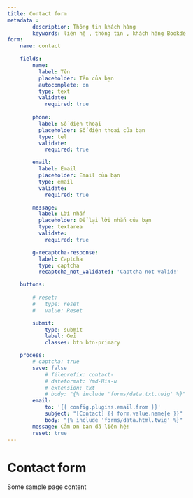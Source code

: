 ```yaml
---
title: Contact form
metadata :
        description: Thông tin khách hàng
        keywords: liên hệ , thông tin , khách hàng Bookde 
form:
    name: contact

    fields:
        name:
          label: Tên
          placeholder: Tên của bạn
          autocomplete: on
          type: text
          validate:
            required: true
        
        phone:
          label: Số điện thoại
          placeholder: Số điện thoại của bạn
          type: tel
          validate:
            required: true

        email:
          label: Email
          placeholder: Email của bạn
          type: email
          validate:
            required: true

        message:
          label: Lời nhắn
          placeholder: Để lại lời nhắn của bạn
          type: textarea
          validate:
            required: true

        g-recaptcha-response:
          label: Captcha
          type: captcha
          recaptcha_not_validated: 'Captcha not valid!'

    buttons:
        
        # reset:
        #   type: reset
        #   value: Reset

        submit:
            type: submit
            label: Gửi
            classes: btn btn-primary

    process:
        # captcha: true
        save: false
            # fileprefix: contact-
            # dateformat: Ymd-His-u
            # extension: txt
            # body: "{% include 'forms/data.txt.twig' %}"
        email:
            to: '{{ config.plugins.email.from }}'
            subject: "[Contact] {{ form.value.name|e }}"
            body: "{% include 'forms/data.html.twig' %}"
        message: Cảm ơn bạn đã liên hệ!
        reset: true
---
```


# Contact form

Some sample page content
